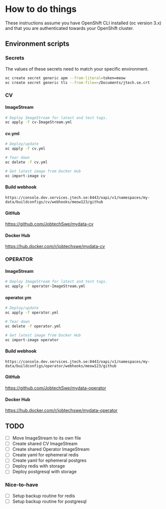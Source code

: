 # How to do things

These instructions assume you have OpenShift CLI installed (oc version 3.x) and that you are authenticated towards your OpenShift cluster.

## Environment scripts

### Secrets

The values of these secrets need to match your specific environment.

```bash
oc create secret generic apm --from-literal=token=meow
oc create secret generic tls --from-file=~/Documents/jtech.se.crt
```

### CV

#### ImageStream

```bash
# Deploy ImageStream for latest and test tags.
oc apply -f cv-ImageStream.yml
```

#### cv.yml

```bash
# Deploy/update
oc apply -f cv.yml

# Tear down
oc delete -f cv.yml

# Get latest image from Docker Hub
oc import-image cv
```

#### Build webhook

`https://console.dev.services.jtech.se:8443/oapi/v1/namespaces/my-data/buildconfigs/cv/webhooks/meow123/github`

#### GitHub

https://github.com/JobtechSwe/mydata-cv

#### Docker Hub

https://hub.docker.com/r/jobtechswe/mydata-cv

### OPERATOR

#### ImageStream

```bash
# Deploy ImageStream for latest and test tags.
oc apply -f operator-ImageStream.yml
```

#### operator.ym

```bash
# Deploy/update
oc apply -f operator.yml

# Tear down
oc delete -f operator.yml

# Get latest image from Docker Hub
oc import-image operator
```

#### Build webhook

`https://console.dev.services.jtech.se:8443/oapi/v1/namespaces/my-data/buildconfigs/operator/webhooks/meow123/github`

#### GitHub

https://github.com/JobtechSwe/mydata-operator

#### Docker Hub

https://hub.docker.com/r/jobtechswe/mydata-operator

## TODO

- [ ] Move ImageStream to its own file
- [ ] Create shared CV ImageStream
- [ ] Create shared Operator ImageStream
- [ ] Create yaml for ephemeral redis
- [ ] Create yaml for ephemeral postgres
- [ ] Deploy redis with storage
- [ ] Deploy postgresql with storage

### Nice-to-have

- [ ] Setup backup routine for redis
- [ ] Setup backup routine for postgresql
